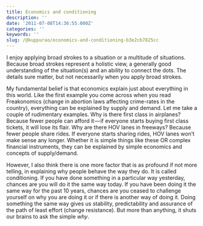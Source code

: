 ```yaml
---
title: Economics and conditioning
description: ''
date: '2011-07-08T14:36:55.000Z'
categories: ''
keywords: ''
slug: /@kuppurao/economics-and-conditioning-b3e2cb7825cc
---
```


I enjoy applying broad strokes to a situation or a multitude of situations. Because broad strokes represent a holistic view, a generally good understanding of the situation(s) and an ability to connect the dots. The details sure matter, but not necessarily when you apply broad strokes.

My fundamental belief is that economics explain just about everything in this world. Like the first example you come across when you read Freakonomics (change in abortion laws affecting crime-rates in the country), everything can be explained by supply and demand. Let me take a couple of rudimentary examples. Why is there first class in airplanes? Because fewer people can afford it — if everyone starts buying first class tickets, it will lose its flair. Why are there HOV lanes in freeways? Because fewer people share rides. If everyone starts sharing rides, HOV lanes won’t make sense any longer. Whether it is simple things like these OR complex financial instruments, they can be explained by simple economics and concepts of supply/demand.

However, I also think there is one more factor that is as profound if not more telling, in explaining why people behave the way they do. It is called conditioning. If you have done something in a particular way yesterday, chances are you will do it the same way today. If you have been doing it the same way for the past 10 years, chances are you ceased to challenge yourself on why you are doing it or if there is another way of doing it. Doing something the same way gives us stability, predictability and assurance of the path of least effort (change resistance). But more than anything, it shuts our brains to ask the simple _why_.